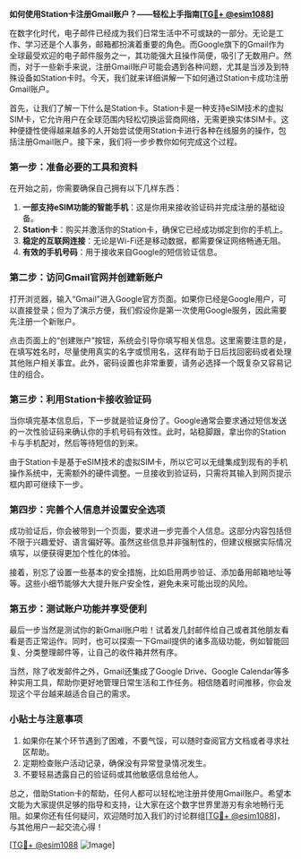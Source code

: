 **如何使用Station卡注册Gmail账户？——轻松上手指南[[TG💪+ @esim1088](https://t.me/s/esim1088)]**

在数字化时代，电子邮件已经成为我们日常生活中不可或缺的一部分。无论是工作、学习还是个人事务，邮箱都扮演着重要的角色。而Google旗下的Gmail作为全球最受欢迎的电子邮件服务之一，其功能强大且操作简便，吸引了无数用户。然而，对于一些新手来说，注册Gmail账户可能会遇到各种问题，尤其是当涉及到特殊设备如Station卡时。今天，我们就来详细讲解一下如何通过Station卡成功注册Gmail账户。

首先，让我们了解一下什么是Station卡。Station卡是一种支持eSIM技术的虚拟SIM卡，它允许用户在全球范围内轻松切换运营商网络，无需更换实体SIM卡。这种便捷性使得越来越多的人开始尝试使用Station卡进行各种在线服务的操作，包括注册Gmail账户。接下来，我们将一步步教你如何完成这个过程。

### 第一步：准备必要的工具和资料

在开始之前，你需要确保自己拥有以下几样东西：
1. **一部支持eSIM功能的智能手机**：这是你用来接收验证码并完成注册的基础设备。
2. **Station卡**：购买并激活你的Station卡，确保它已经成功绑定到你的手机上。
3. **稳定的互联网连接**：无论是Wi-Fi还是移动数据，都需要保证网络畅通无阻。
4. **有效的手机号码**：用于接收来自Google的短信验证信息。

### 第二步：访问Gmail官网并创建新账户

打开浏览器，输入“Gmail”进入Google官方页面。如果你已经是Google用户，可以直接登录；但为了演示方便，我们假设你是第一次使用Google服务，因此需要先注册一个新账户。

点击页面上的“创建账户”按钮，系统会引导你填写相关信息。这里需要注意的是，在填写姓名时，尽量使用真实的名字或惯用名，这样有助于日后找回密码或者处理其他账户相关事宜。此外，密码设置也非常重要，请务必选择一个既复杂又容易记住的组合。

### 第三步：利用Station卡接收验证码

当你填完基本信息后，下一步就是验证身份了。Google通常会要求通过短信发送的一次性验证码来确认你的手机号码有效性。此时，站稳脚跟，拿出你的Station卡与手机配对，然后等待短信的到来。

由于Station卡是基于eSIM技术的虚拟SIM卡，所以它可以无缝集成到现有的手机操作系统中，无需额外的硬件调整。一旦接收到验证码，只需将其输入到网页提示框内即可继续下一步。

### 第四步：完善个人信息并设置安全选项

成功验证后，你会被带到一个页面，要求进一步完善个人信息。这部分内容包括但不限于兴趣爱好、语言偏好等。虽然这些信息并非强制性的，但建议根据实际情况填写，以便获得更加个性化的体验。

接着，别忘了设置一些基本的安全措施，比如启用两步验证、添加备用邮箱地址等等。这些小细节能够大大提升账户安全性，避免未来可能出现的风险。

### 第五步：测试账户功能并享受便利

最后一步当然是测试你的新Gmail账户啦！试着发几封邮件给自己或者其他朋友看看是否正常运作。同时，也可以探索一下Gmail提供的诸多高级功能，例如智能回复、分类整理邮件等，让自己的收件箱井然有序。

当然，除了收发邮件之外，Gmail还集成了Google Drive、Google Calendar等多种实用工具，帮助你更好地管理日常生活和工作任务。相信随着时间推移，你会发现这个平台越来越适合自己的需求。

### 小贴士与注意事项

1. 如果你在某个环节遇到了困难，不要气馁，可以随时查阅官方文档或者寻求社区帮助。
2. 定期检查账户活动记录，确保没有异常登录情况发生。
3. 不要轻易透露自己的验证码或其他敏感信息给他人。

总之，借助Station卡的帮助，任何人都可以轻松地注册并使用Gmail账户。希望本文能为大家提供足够的指导和支持，让大家在这个数字世界里游刃有余地畅行无阻。如果你还有任何疑问，欢迎随时加入我们的讨论群组[[TG💪+ @esim1088](https://t.me/s/esim1088)]，与其他用户一起交流心得！

[[TG💪+ @esim1088](https://t.me/s/esim1088) ![Image](https://i.postimg.cc/4NQfJmqS/Snipaste-2025-05-13-00-14-12.png)]